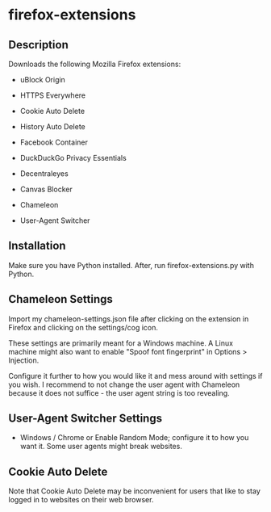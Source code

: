 # firefox-extensions
## Description

Downloads the following Mozilla Firefox extensions:

- uBlock Origin

- HTTPS Everywhere

- Cookie Auto Delete

- History Auto Delete

- Facebook Container

- DuckDuckGo Privacy Essentials

- Decentraleyes

- Canvas Blocker

- Chameleon

- User-Agent Switcher

## Installation
Make sure you have Python installed. After, run firefox-extensions.py with Python.

## Chameleon Settings
Import my chameleon-settings.json file after clicking on the extension in Firefox and clicking on the settings/cog icon.

These settings are primarily meant for a Windows machine. A Linux machine might also want to enable "Spoof font fingerprint" in Options > Injection.

Configure it further to how you would like it and mess around with settings if you wish. I recommend to not change the user agent with Chameleon because it does not suffice - the user agent string is too revealing.

## User-Agent Switcher Settings
- Windows / Chrome or Enable Random Mode; configure it to how you want it. Some user agents might break websites.

## Cookie Auto Delete
Note that Cookie Auto Delete may be inconvenient for users that like to stay logged in to websites on their web browser.
